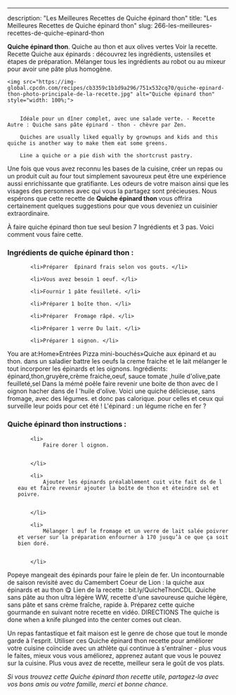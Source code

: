 ---
description: "Les Meilleures Recettes de Quiche épinard thon"
title: "Les Meilleures Recettes de Quiche épinard thon"
slug: 266-les-meilleures-recettes-de-quiche-epinard-thon

<p>
	<strong>Quiche épinard thon</strong>. 
	Quiche au thon et aux olives vertes Voir la recette. Recette Quiche aux épinards : découvrez les ingrédients, ustensiles et étapes de préparation. Mélanger tous les ingrédients au robot ou au mixeur pour avoir une pâte plus homogène.
</p>
<p>
	
	<img src="https://img-global.cpcdn.com/recipes/cb3359c1b1d9a296/751x532cq70/quiche-epinard-thon-photo-principale-de-la-recette.jpg" alt="Quiche épinard thon" style="width: 100%;">
	
	
		Idéale pour un dîner complet, avec une salade verte. - Recette Autre : Quiche sans pâte épinard - thon - chèvre par Zen.
	
		Quiches are usually liked equally by grownups and kids and this quiche is another way to make them eat some greens.
	
		Line a quiche or a pie dish with the shortcrust pastry.
	
</p>

Une fois que vous avez reconnu les bases de la cuisine, créer un repas ou un produit cuit au four tout simplement savoureux peut être une expérience aussi enrichissante que gratifiante. Les odeurs de votre maison ainsi que les visages des personnes avec qui vous la partagez sont précieuses. Nous espérons que cette recette de <strong> Quiche épinard thon </strong> vous offrira certainement quelques suggestions pour que vous deveniez un cuisinier extraordinaire.

<!--inarticleads1-->

À faire quiche épinard thon tue seul besion 7 Ingrédients et 3 pas. Voici comment vous faire cette.

<h3>Ingrédients de quiche épinard thon :</h3>

<ol>
	
		<li>Préparer  Épinard frais selon vos gouts. </li>
	
		<li>Vous avez besoin 1 oeuf. </li>
	
		<li>Fournir 1 pâte feuilleté. </li>
	
		<li>Préparer 1 boîte thon. </li>
	
		<li>Préparer  Fromage râpé. </li>
	
		<li>Préparer 1 verre Du lait. </li>
	
		<li>Préparer 1 oignon. </li>
	
</ol>

You are at:Home»Entrées Pizza mini-bouchés»Quiche aux épinard et au thon. dans un saladier battre les oeufs la creme fraiche et le lait mélanger le tout incorporer les épinards et les oignons. Ingrédients: épinard,thon,gruyère,crème fraiche,oeuf, sauce tomate ,huile d&#39;olive,pate feuilleté,sel Dans la mémé poêle faire revenir une boite de thon avec de l oignon hacher dans de l &#39;huile d&#39;olive. Voici une quiche délicieuse, sans fromage, avec des légumes. et donc pas calorique. pour celles et ceux qui surveille leur poids pour cet été ! L&#39;épinard : un légume riche en fer ? 

<!--inarticleads2-->

<h3>Quiche épinard thon instructions :</h3>

<ol>
	
		<li>
			Faire dorer l oignon.
			
			
		</li>
	
		<li>
			Ajouter les épinards préalablement cuit vite fait ds de l eau et faire revenir ajouter la boîte de thon et éteindre sel et poivre.
			
			
		</li>
	
		<li>
			Mélanger l œuf le fromage et un verre de lait salée poivrer et verser sur la préparation enfourner à 170 jusqu’à ce que ça soit bien doré.
			
			
		</li>
	
</ol>

Popeye mangeait des épinards pour faire le plein de fer. Un incontournable de saison revisité avec du Camembert Coeur de Lion : la quiche aux épinards et au thon 😋 Lien de la recette : bit.ly/QuicheThonCDL. Quiche sans pâte au thon ultra légère WW, recette d&#39;une savoureuse quiche légère, sans pâte et sans crème fraîche, rapide à. Préparez cette quiche gourmande en suivant notre recette en vidéo. DIRECTIONS The quiche is done when a knife plunged into the center comes out clean. 

<!--inarticleads1-->

<p>
Un repas fantastique et fait maison est le genre de chose que tout le monde garde à l'esprit. Utiliser ces Quiche épinard thon recette pour améliorer votre cuisine coïncide avec un athlète qui continue à s'entraîner - plus vous le faites, mieux vous vous améliorez, apprenez autant que vous le pouvez sur la cuisine. Plus vous avez de recette, meilleur sera le goût de vos plats.
</p>

<p>
<i>Si vous trouvez cette Quiche épinard thon recette utile, partagez-la avec vos bons amis ou votre famille, merci et bonne chance.</i>
</p>
